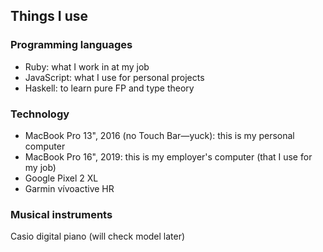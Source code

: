 ## Things I use

### Programming languages

- Ruby: what I work in at my job
- JavaScript: what I use for personal projects
- Haskell: to learn pure FP and type theory

### Technology

- MacBook Pro 13", 2016 (no Touch Bar—yuck): this is my personal computer
- MacBook Pro 16", 2019: this is my employer's computer (that I use for my job)
- Google Pixel 2 XL
- Garmin vívoactive HR

### Musical instruments

Casio digital piano (will check model later)
